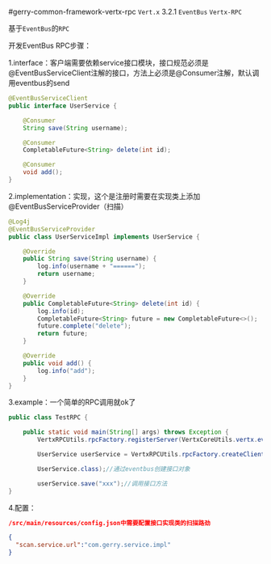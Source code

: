 #gerry-common-framework-vertx-rpc
`Vert.x` 3.2.1 `EventBus` `Vertx-RPC`

基于`EventBus`的`RPC` 

开发EventBus RPC步骤：
     	
1.interface：客户端需要依赖service接口模块，接口规范必须是@EventBusServiceClient注解的接口，方法上必须是@Consumer注解，默认调用eventbus的send

```java	
@EventBusServiceClient
public interface UserService {

	@Consumer
	String save(String username);

	@Consumer
	CompletableFuture<String> delete(int id);

	@Consumer
	void add();
}
```

2.implementation：实现，这个是注册时需要在实现类上添加@EventBusServiceProvider（扫描）
	
```java	
@Log4j
@EventBusServiceProvider
public class UserServiceImpl implements UserService {

	@Override
	public String save(String username) {
		log.info(username + "======");
		return username;
	}

	@Override
	public CompletableFuture<String> delete(int id) {
		log.info(id);
		CompletableFuture<String> future = new CompletableFuture<>();
		future.complete("delete");
		return future;
	}

	@Override
	public void add() {
		log.info("add");
	}
}
```

3.example：一个简单的RPC调用就ok了

```java
public class TestRPC {

	public static void main(String[] args) throws Exception {
		VertxRPCUtils.rpcFactory.registerServer(VertxCoreUtils.vertx.eventBus());//注册eventbus server

		UserService userService = VertxRPCUtils.rpcFactory.createClient(VertxCoreUtils.vertx.eventBus(), 

		UserService.class);//通过eventbus创建接口对象

		userService.save("xxx");//调用接口方法
}
```

4.配置：

```json
/src/main/resources/config.json中需要配置接口实现类的扫描路劲

{
  "scan.service.url":"com.gerry.service.impl"
}
```
